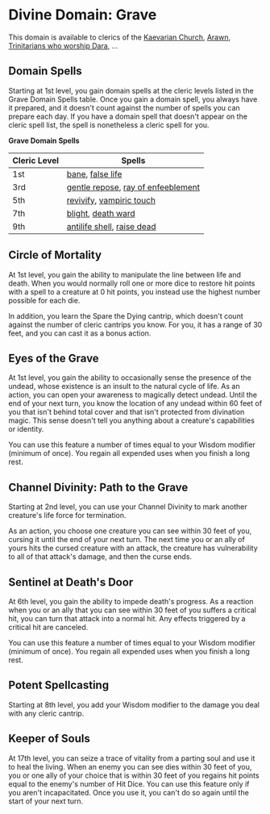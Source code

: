 # Divine Domain: Grave
This domain is available to clerics of the [Kaevarian Church](../../Religions/KaevarianChurch.md), [Arawn](../../Religions/Pantheon/Arawn.md), [Trinitarians who worship Dara](../../Religions/Trinitarian.md#dara), ...

## Domain Spells
Starting at 1st level, you gain domain spells at the cleric levels listed in the Grave Domain Spells table. Once you gain a domain spell, you always have it prepared, and it doesn't count against the number of spells you can prepare each day. If you have a domain spell that doesn't appear on the cleric spell list, the spell is nonetheless a cleric spell for you.

**Grave Domain Spells**

Cleric Level | Spells
------------ | ------
1st | [bane](../../Magic/Spells/bane.md), [false life](../../Magic/Spells/false-life.md)
3rd | [gentle repose](../../Magic/Spells/gentle-repose.md), [ray of enfeeblement](../../Magic/Spells/ray-of-enfeeblement.md)
5th | [revivify](../../Magic/Spells/revivify.md), [vampiric touch](../../Magic/Spells/vampiric-touch.md)
7th | [blight](../../Magic/Spells/blight.md), [death ward](../../Magic/Spells/death-ward.md)
9th | [antilife shell](../../Magic/Spells/antilife-shell.md), [raise dead](../../Magic/Spells/raise-dead.md)

## Circle of Mortality
At 1st level, you gain the ability to manipulate the line between life and death. When you would normally roll one or more dice to restore hit points with a spell to a creature at 0 hit points, you instead use the highest number possible for each die.

In addition, you learn the Spare the Dying cantrip, which doesn't count against the number of cleric cantrips you know. For you, it has a range of 30 feet, and you can cast it as a bonus action.

## Eyes of the Grave
At 1st level, you gain the ability to occasionally sense the presence of the undead, whose existence is an insult to the natural cycle of life. As an action, you can open your awareness to magically detect undead. Until the end of your next turn, you know the location of any undead within 60 feet of you that isn't behind total cover and that isn't protected from divination magic. This sense doesn't tell you anything about a creature's capabilities or identity.

You can use this feature a number of times equal to your Wisdom modifier (minimum of once). You regain all expended uses when you finish a long rest.

## Channel Divinity: Path to the Grave
Starting at 2nd level, you can use your Channel Divinity to mark another creature's life force for termination.

As an action, you choose one creature you can see within 30 feet of you, cursing it until the end of your next turn. The next time you or an ally of yours hits the cursed creature with an attack, the creature has vulnerability to all of that attack's damage, and then the curse ends.

## Sentinel at Death's Door
At 6th level, you gain the ability to impede death's progress. As a reaction when you or an ally that you can see within 30 feet of you suffers a critical hit, you can turn that attack into a normal hit. Any effects triggered by a critical hit are canceled.

You can use this feature a number of times equal to your Wisdom modifier (minimum of once). You regain all expended uses when you finish a long rest.

## Potent Spellcasting
Starting at 8th level, you add your Wisdom modifier to the damage you deal with any cleric cantrip.

## Keeper of Souls
At 17th level, you can seize a trace of vitality from a parting soul and use it to heal the living. When an enemy you can see dies within 30 feet of you, you or one ally of your choice that is within 30 feet of you regains hit points equal to the enemy's number of Hit Dice. You can use this feature only if you aren't incapacitated. Once you use it, you can't do so again until the start of your next turn.
